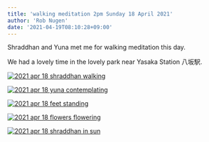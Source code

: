 ```yaml
---
title: 'walking meditation 2pm Sunday 18 April 2021'
author: 'Rob Nugen'
date: '2021-04-19T08:10:28+09:00'
---
```


Shraddhan and Yuna met me for walking meditation this day.

We had a lovely time in the lovely park near Yasaka Station 八坂駅.

[![2021 apr 18 shraddhan walking](//b.robnugen.com/tmp/day-03/thumbs/2021_apr_18_shraddhan_walking.jpeg)](//b.robnugen.com/tmp/day-03/2021_apr_18_shraddhan_walking.jpeg)

[![2021 apr 18 yuna contemplating](//b.robnugen.com/tmp/day-03/thumbs/2021_apr_18_yuna_contemplating.jpeg)](//b.robnugen.com/tmp/day-03/2021_apr_18_yuna_contemplating.jpeg)

[![2021 apr 18 feet standing](//b.robnugen.com/tmp/day-03/thumbs/2021_apr_18_feet_standing.jpeg)](//b.robnugen.com/tmp/day-03/2021_apr_18_feet_standing.jpeg)          

[![2021 apr 18 flowers flowering](//b.robnugen.com/tmp/day-03/thumbs/2021_apr_18_flowers_flowering.jpeg)](//b.robnugen.com/tmp/day-03/2021_apr_18_flowers_flowering.jpeg)


[![2021 apr 18 shraddhan in sun](//b.robnugen.com/quests/walk-to-niigata/2021/en_route/day-03/thumbs/2021_apr_18_shraddhan_in_sun.jpeg)](//b.robnugen.com/quests/walk-to-niigata/2021/en_route/day-03/2021_apr_18_shraddhan_in_sun.jpeg)          
